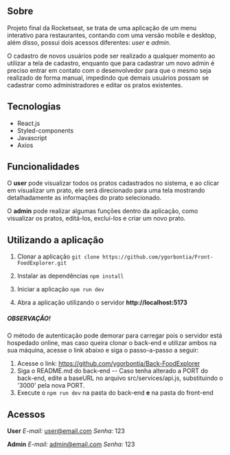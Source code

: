 
## Sobre
Projeto final da Rocketseat, se trata de uma aplicação de um menu interativo para restaurantes, contando com uma versão mobile e desktop, além disso, possui dois acessos diferentes: *user* e *admin*.

O cadastro de novos usuários pode ser realizado a qualquer momento ao utilizar a tela de cadastro, enquanto que para cadastrar um novo admin é preciso entrar em contato com o desenvolvedor para que o mesmo seja realizado de forma manual, impedindo que demais usuários possam se cadastrar como administradores e editar os pratos existentes.

## Tecnologias
- React.js
- Styled-components
- Javascript
- Axios

## Funcionalidades
O **user** pode visualizar todos os pratos cadastrados no sistema, e ao clicar em visualizar um prato, ele será direcionado para uma tela mostrando detalhadamente as informações do prato selecionado.

O **admin** pode realizar algumas funções dentro da aplicação, como visualizar os pratos, editá-los, excluí-los e criar um novo prato.

## Utilizando a aplicação
1. Clonar a aplicação
	 `git clone https://github.com/ygorbontia/Front-FoodExplorer.git`
	 
2. Instalar as dependências
	`npm install`

3. Iniciar a aplicação
	`npm run dev`

4. Abra a aplicação utilizando o servidor **http://localhost:5173**

##### OBSERVAÇÃO!
O método de autenticação pode demorar para carregar pois o servidor está hospedado online, mas caso queira clonar o back-end e utilizar ambos na sua máquina, acesse o link abaixo e siga o passo-a-passo a seguir:
1. Acesse o link: https://github.com/ygorbontia/Back-FoodExplorer
3. Siga o README.md do back-end
	-- Caso tenha alterado a PORT do back-end, edite a baseURL no arquivo src/services/api.js, substituindo o '3000' pela nova PORT.
4. Execute o `npm run dev` na pasta do back-end **e** na pasta do front-end

## Acessos
**User**
*E-mail:* user@email.com
*Senha:* 123

**Admin**
*E-mail:* admin@email.com
*Senha:* 123
